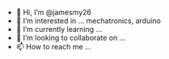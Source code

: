 - 👋 Hi, I’m @jamesmy26
- 👀 I’m interested in ... mechatronics, arduino
- 🌱 I’m currently learning ...
- 💞️ I’m looking to collaborate on ...
- 📫 How to reach me ...

<!---
jamesmy26/jamesmy26 is a ✨ special ✨ repository because its `README.md` (this file) appears on your GitHub profile.
You can click the Preview link to take a look at your changes.
--->
